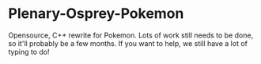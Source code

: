 # Plenary-Osprey-Pokemon
Opensource, C++ rewrite for Pokemon. Lots of work still needs to be done, so it'll probably be a few months. If you want to help, we still have a lot of typing to do!
